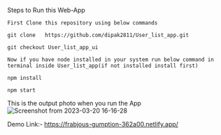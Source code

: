 Steps to Run this Web-App

    First Clone this repository using below commands

    git clone 	https://github.com/dipak2811/User_list_app.git

    git checkout User_list_app_ui

    Now if you have node installed in your system run below command in terminal inside User_list_app(if not installed install first)

    npm install

    npm start

This is the output photo when you run the App
![Screenshot from 2023-03-20 16-16-28](https://user-images.githubusercontent.com/77386172/226326527-d1aa9336-4c32-470b-ac26-4589ece594bc.png)

Demo Link:- https://frabjous-gumption-362a00.netlify.app/
